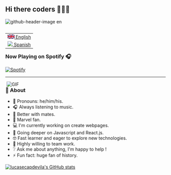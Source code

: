 ## Hi there coders 👋👨‍💻

![github-header-image en](https://github.com/lucasecapdevila/lucasecapdevila/assets/93661757/b12b857d-cc1e-4663-a15f-f6b4a450d5a6)

<table align="right">
 <tr ><td><a href="README.md"><img src="./img/uk.svg" height="13"> English</a></td></tr>
 <tr><td><a href="README_es.md"><img src="./img/españa.svg" height="13"> Spanish</a></td></tr>
</table>


### Now Playing on Spotify 🎧

[![Spotify](https://spotify-now-playing-lucasecapdevilas-projects.vercel.app/api/spotify/?border_color=ffffff)](https://open.spotify.com/user/11145770657?si=9b11ce2603d74da1)

<hr>

<!-- Hobbies/about/pronouns/fun fact con GIFs piolas -->
<img hight="100" width="500" alt="GIF" align="right" src="https://github.com/lucasecapdevila/lucasecapdevila/assets/93661757/5bd93307-5115-4ba5-a20d-62deeac22590">



### 💬 About 
- 👦 Pronouns: he/him/his.
- 🎧 Always listening to music.
- 🧉 Better with mates.
- 🦸 Marvel fan.
- 💻 I'm currently working on create webpages.
- 🌱 Going deeper on Javascript and React.js.
- 🤓 Fast learner and eager to explore new technologies.
- 🤝 Highly willing to team work.
- ❔ Ask me about anything, I'm happy to help !
- ⚡ Fun fact: huge fan of history.



<!-- ### 🛠️ Languages and tools: -->
<!-- Lo que uso -->

<!-- Lo que espero aprender -->

<!-- Contacto -->







[![lucasecapdevila's GitHub stats](https://github-readme-stats-lucasecapdevilas-projects.vercel.app/api?username=lucasecapdevila&hide=stars,contribs&show=prs_merged,prs_merged_percentage&show_icons=true&theme=vue-dark)](https://github.com/anuraghazra/github-readme-stats)
<!--
https://github-readme-stats-lucasecapdevilas-projects.vercel.app/
**lucasecapdevila/lucasecapdevila** is a ✨ _special_ ✨ repository because its `README.md` (this file) appears on your GitHub profile.

Here are some ideas to get you started:

- 🔭 I’m currently working on ...
- 🌱 I’m currently learning ...
- 👯 I’m looking to collaborate on ...
- 🤔 I’m looking for help with ...
- 💬 Ask me about ...
- 📫 How to reach me: ...
- 😄 Pronouns: ...
- ⚡ Fun fact: ...
-->
